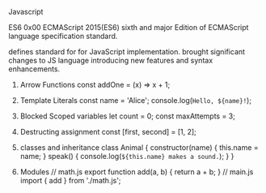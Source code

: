 Javascript 

ES6 0x00
ECMAScript 2015(ES6) sixth and major Edition of ECMAScript language specification standard.

defines standard for for JavaScript implementation.
brought significant changes to JS  language introducing new features and syntax enhancements.
1. Arrow Functions
    const addOne = (x) => x + 1;

2. Template Literals
    const name = 'Alice';
    console.log(`Hello, ${name}!`);

3. Blocked Scoped variables
    let count = 0;
    const maxAttempts = 3;

4. Destructing assignment 
    const [first, second] = [1, 2];

5. classes and inheritance
    class Animal {
        constructor(name) {
            this.name = name;
        }
        speak() {
            console.log(`${this.name} makes a sound.`);
        }
      }

6. Modules
     // math.js
    export function add(a, b) {
        return a + b;
    }
    // main.js
    import { add } from './math.js';

